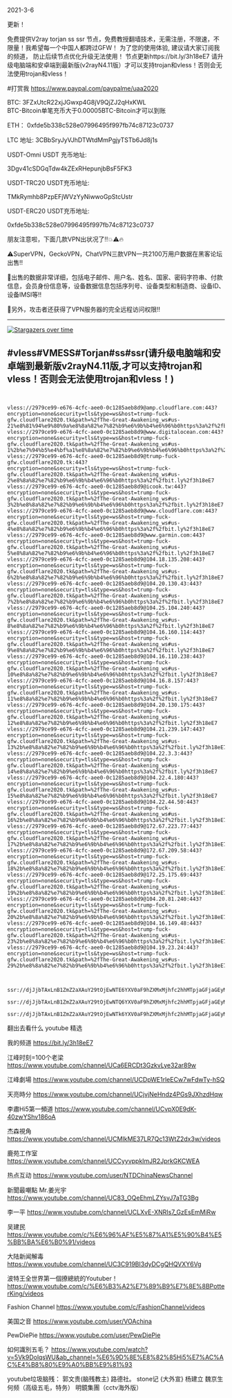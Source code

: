 2021-3-6

更新！

免费提供V2ray torjan ss ssr 节点，免费教授翻墙技术，无需注册，不限速，不限量！我希望每一个中国人都跨过GFW！
为了您的使用体验, 建议请大家订阅我的频道， 防止后续节点优化升级无法使用！   节点更新https://bit.ly/3h18eE7
请升级电脑端和安卓端到最新版(v2rayN4.11版）才可以支持trojan和vless！否则会无法使用trojan和vless！



#打赏我 https://www.paypal.com/paypalme/uaa2020

BTC:   3FZxUtcR22xjJGwxp4G8jV9QjZJ2qHxKWL                               
BTC-Bitcoin单笔充币大于0.00005BTC-Bitcoin才可以到账

ETH： 0xfde5b338c528e07996495f997fb74c87123c0737
  
LTC 地址:   3CBbSryJyVJhDTWtdMmPgjyTSTb6Jd8j1s



USDT-Omni USDT 充币地址:  

3Dgv41cSDGqTdw4kZExRHepunjbBsF5FK3

USDT-TRC20  USDT充币地址:

TMkRymhb8PzpEFjWVzYyNiwwoGpStcUstr

USDT-ERC20 USDT充币地址:
 
0xfde5b338c528e07996495f997fb74c87123c0737
 
 
朋友注意啦，下面几款VPN出状况了‼️💥⚠️🔥

⚠️SuperVPN，GeckoVPN，ChatVPN三款VPN一共2100万用户数据在黑客论坛出售‼️

💢出售的数据非常详细，包括电子邮件、用户名、姓名、国家、密码字符串、付款信息，会员身份信息等，设备数据信息包括序列号、设备类型和制造商、设备ID、设备IMSI等‼️

💢另外，攻击者还获得了VPN服务器的完全远程访问权限‼️

--------------------------------
[![Stargazers over time](
https://github.com/JACKUSR2089/v2ray-subscribed/blob/master/2-13.PNG)](https://starchart.cc/phlinhng/v2ray-tcp-tls-web)


 
#vless#VMESS#Torjan#ss#ssr(请升级电脑端和安卓端到最新版v2rayN4.11版,才可以支持trojan和vless！否则会无法使用trojan和vless！)
----------------------------------------------------------------------------------------------------------------------------------------------------
~~~


vless://2979ce99-e676-4cfc-aee0-0c1285aeb8d9@amp.cloudflare.com:443?encryption=none&security=tls&type=ws&host=trump-fuck-gfw.cloudflare2020.tk&path=%2fThe-Great-Awakening_ws#us-21%e8%81%94%e9%80%9a%e8%8a%82%e7%82%b9%e6%9b%b4%e6%96%b0https%3a%2f%2fbit.ly%2f3h18eE7
vless://2979ce99-e676-4cfc-aee0-0c1285aeb8d9@www.digitalocean.com:443?encryption=none&security=tls&type=ws&host=trump-fuck-gfw.cloudflare2020.tk&path=%2fThe-Great-Awakening_ws#us-1%2b%e7%94%b5%e4%bf%a1%e8%8a%82%e7%82%b9%e6%9b%b4%e6%96%b0https%3a%2f%2fbit.ly%2f3h18eE7
vless://2979ce99-e676-4cfc-aee0-0c1285aeb8d9@trump-fuck-gfw.cloudflare2020.tk:443?encryption=none&security=tls&type=ws&host=trump-fuck-gfw.cloudflare2020.tk&path=%2fThe-Great-Awakening_ws#us-2%e8%8a%82%e7%82%b9%e6%9b%b4%e6%96%b0https%3a%2f%2fbit.ly%2f3h18eE7
vless://2979ce99-e676-4cfc-aee0-0c1285aeb8d9@icook.tw:443?encryption=none&security=tls&type=ws&host=trump-fuck-gfw.cloudflare2020.tk&path=%2fThe-Great-Awakening_ws#us-3%2b%e8%8a%82%e7%82%b9%e6%9b%b4%e6%96%b0https%3a%2f%2fbit.ly%2f3h18eE7
vless://2979ce99-e676-4cfc-aee0-0c1285aeb8d9@www.cloudflare.com:443?encryption=none&security=tls&type=ws&host=trump-fuck-gfw.cloudflare2020.tk&path=%2fThe-Great-Awakening_ws#us-4%e8%8a%82%e7%82%b9%e6%9b%b4%e6%96%b0https%3a%2f%2fbit.ly%2f3h18eE7
vless://2979ce99-e676-4cfc-aee0-0c1285aeb8d9@www.garmin.com:443?encryption=none&security=tls&type=ws&host=trump-fuck-gfw.cloudflare2020.tk&path=%2fThe-Great-Awakening_ws#us-5%e8%8a%82%e7%82%b9%e6%9b%b4%e6%96%b0https%3a%2f%2fbit.ly%2f3h18eE7
vless://2979ce99-e676-4cfc-aee0-0c1285aeb8d9@104.18.135.208:443?encryption=none&security=tls&type=ws&host=trump-fuck-gfw.cloudflare2020.tk&path=%2fThe-Great-Awakening_ws#us-6%2b%e8%8a%82%e7%82%b9%e6%9b%b4%e6%96%b0https%3a%2f%2fbit.ly%2f3h18eE7
vless://2979ce99-e676-4cfc-aee0-0c1285aeb8d9@104.20.130.43:443?encryption=none&security=tls&type=ws&host=trump-fuck-gfw.cloudflare2020.tk&path=%2fThe-Great-Awakening_ws#us-7%2b%e8%8a%82%e7%82%b9%e6%9b%b4%e6%96%b0https%3a%2f%2fbit.ly%2f3h18eE7
vless://2979ce99-e676-4cfc-aee0-0c1285aeb8d9@104.25.104.240:443?encryption=none&security=tls&type=ws&host=trump-fuck-gfw.cloudflare2020.tk&path=%2fThe-Great-Awakening_ws#us-8%e8%8a%82%e7%82%b9%e6%9b%b4%e6%96%b0https%3a%2f%2fbit.ly%2f3h18eE7
vless://2979ce99-e676-4cfc-aee0-0c1285aeb8d9@104.16.160.114:443?encryption=none&security=tls&type=ws&host=trump-fuck-gfw.cloudflare2020.tk&path=%2fThe-Great-Awakening_ws#us-9%e8%8a%82%e7%82%b9%e6%9b%b4%e6%96%b0https%3a%2f%2fbit.ly%2f3h18eE7
vless://2979ce99-e676-4cfc-aee0-0c1285aeb8d9@104.16.110.238:443?encryption=none&security=tls&type=ws&host=trump-fuck-gfw.cloudflare2020.tk&path=%2fThe-Great-Awakening_ws#us-10%e8%8a%82%e7%82%b9%e6%9b%b4%e6%96%b0https%3a%2f%2fbit.ly%2f3h18eE7
vless://2979ce99-e676-4cfc-aee0-0c1285aeb8d9@104.16.8.157:443?encryption=none&security=tls&type=ws&host=trump-fuck-gfw.cloudflare2020.tk&path=%2fThe-Great-Awakening_ws#us-11%e8%8a%82%e7%82%b9%e6%9b%b4%e6%96%b0https%3a%2f%2fbit.ly%2f3h18eE7
vless://2979ce99-e676-4cfc-aee0-0c1285aeb8d9@104.20.130.175:443?encryption=none&security=tls&type=ws&host=trump-fuck-gfw.cloudflare2020.tk&path=%2fThe-Great-Awakening_ws#us-12%e8%8a%82%e7%82%b9%e6%9b%b4%e6%96%b0https%3a%2f%2fbit.ly%2f3h18eE7
vless://2979ce99-e676-4cfc-aee0-0c1285aeb8d9@104.21.239.147:443?encryption=none&security=tls&type=ws&host=trump-fuck-gfw.cloudflare2020.tk&path=%2fThe-Great-Awakening_ws#us-13%2b%e8%8a%82%e7%82%b9%e6%9b%b4%e6%96%b0https%3a%2f%2fbit.ly%2f3h18eE7
vless://2979ce99-e676-4cfc-aee0-0c1285aeb8d9@104.22.3.3:443?encryption=none&security=tls&type=ws&host=trump-fuck-gfw.cloudflare2020.tk&path=%2fThe-Great-Awakening_ws#us-14%e8%8a%82%e7%82%b9%e6%9b%b4%e6%96%b0https%3a%2f%2fbit.ly%2f3h18eE7
vless://2979ce99-e676-4cfc-aee0-0c1285aeb8d9@104.22.4.180:443?encryption=none&security=tls&type=ws&host=trump-fuck-gfw.cloudflare2020.tk&path=%2fThe-Great-Awakening_ws#us-15%e8%8a%82%e7%82%b9%e6%9b%b4%e6%96%b0https%3a%2f%2fbit.ly%2f3h18eE7
vless://2979ce99-e676-4cfc-aee0-0c1285aeb8d9@104.22.44.50:443?encryption=none&security=tls&type=ws&host=trump-fuck-gfw.cloudflare2020.tk&path=%2fThe-Great-Awakening_ws#us-16%2b%e8%8a%82%e7%82%b9%e6%9b%b4%e6%96%b0https%3a%2f%2fbit.ly%2f3h18eE7
vless://2979ce99-e676-4cfc-aee0-0c1285aeb8d9@172.67.223.77:443?encryption=none&security=tls&type=ws&host=trump-fuck-gfw.cloudflare2020.tk&path=%2fThe-Great-Awakening_ws#us-17%2b%e8%8a%82%e7%82%b9%e6%9b%b4%e6%96%b0https%3a%2f%2fbit.ly%2f3h18eE7
vless://2979ce99-e676-4cfc-aee0-0c1285aeb8d9@172.67.209.58:443?encryption=none&security=tls&type=ws&host=trump-fuck-gfw.cloudflare2020.tk&path=%2fThe-Great-Awakening_ws#us-18%2b%e8%8a%82%e7%82%b9%e6%9b%b4%e6%96%b0https%3a%2f%2fbit.ly%2f3h18eE7
vless://2979ce99-e676-4cfc-aee0-0c1285aeb8d9@172.25.175.69:443?encryption=none&security=tls&type=ws&host=trump-fuck-gfw.cloudflare2020.tk&path=%2fThe-Great-Awakening_ws#us-19%2b%e8%8a%82%e7%82%b9%e6%9b%b4%e6%96%b0https%3a%2f%2fbit.ly%2f3h18eE7
vless://2979ce99-e676-4cfc-aee0-0c1285aeb8d9@104.20.81.240:443?encryption=none&security=tls&type=ws&host=trump-fuck-gfw.cloudflare2020.tk&path=%2fThe-Great-Awakening_ws#us-20%2b%e8%8a%82%e7%82%b9%e6%9b%b4%e6%96%b0https%3a%2f%2fbit.ly%2f3h18eE7
vless://2979ce99-e676-4cfc-aee0-0c1285aeb8d9@104.16.149.48:443?encryption=none&security=tls&type=ws&host=trump-fuck-gfw.cloudflare2020.tk&path=%2fThe-Great-Awakening_ws#us-23%2b%e8%8a%82%e7%82%b9%e6%9b%b4%e6%96%b0https%3a%2f%2fbit.ly%2f3h18eE7
vless://2979ce99-e676-4cfc-aee0-0c1285aeb8d9@104.19.23.24:443?encryption=none&security=tls&type=ws&host=trump-fuck-gfw.cloudflare2020.tk&path=%2fThe-Great-Awakening_ws#us-29%2b%e8%8a%82%e7%82%b9%e6%9b%b4%e6%96%b0https%3a%2f%2fbit.ly%2f3h18eE7



ssr://djJjbTAxLnB1ZmZ2aXAuY29tOjEwNTE6YXV0aF9hZXMxMjhfc2hhMTpjaGFjaGEyMC1pZXRmOnBsYWluOlVHRnZablUvP29iZnNwYXJhbT1aakl4TVdNek9UWXdOaTV0YVdOeWIzTnZablF1WTI5dCZwcm90b3BhcmFtPU16azJNRFk2WnpKaVpqUm1NREpqTncmcmVtYXJrcz1XM1l5WFNEcHBwbm11Szh4TWk0Jmdyb3VwPTZidVk2SzZrNVlpRzU3dUU

ssr://djJjbTAxLnB1ZmZ2aXAuY29tOjEwNTQ6YXV0aF9hZXMxMjhfc2hhMTpjaGFjaGEyMC1pZXRmOnBsYWluOlVHRnZablUvP29iZnNwYXJhbT1aakl4TVdNek9UWXdOaTV0YVdOeWIzTnZablF1WTI5dCZwcm90b3BhcmFtPU16azJNRFk2WnpKaVpqUm1NREpqTncmcmVtYXJrcz1XM1l5WFNEcG42bmxtNzB3TVEmZ3JvdXA9NmJ1WTZLNms1WWlHNTd1RQ

ssr://djJjbTAxLnB1ZmZ2aXAuY29tOjEwNTk6YXV0aF9hZXMxMjhfc2hhMTpjaGFjaGEyMC1pZXRmOnBsYWluOlVHRnZablUvP29iZnNwYXJhbT1aakl4TVdNek9UWXdOaTV0YVdOeWIzTnZablF1WTI5dCZwcm90b3BhcmFtPU16azJNRFk2WnpKaVpqUm1NREpqTncmcmVtYXJrcz1XM1l5WFNEbGo3RG11YjR4Jmdyb3VwPTZidVk2SzZrNVlpRzU3dUU
 ~~~
翻出去看什么
youtube 精选

我的频道                       https://bit.ly/3h18eE7
 
江峰时刻=100个老梁                 https://www.youtube.com/channel/UCa6ERCDt3GzkvLye32ar89w

江峰劇場                  https://www.youtube.com/channel/UCDpWE1rleECw7wFdwTy-hSQ

天亮時分                  https://www.youtube.com/channel/UCjvjNeHndz4PGs9JXhzdHqw

李肅Hi5第一頻道            https://www.youtube.com/channel/UCvpX0E9dK-40zwYShv186oA

杰森視角                   https://www.youtube.com/channel/UCMIkME37LR7Qc13WtZ2dx3w/videos           
 
鹿苑工作室                 https://www.youtube.com/channel/UCCyyvppkImJR2JprkGKCWEA

热点互动                   https://www.youtube.com/user/NTDChinaNewsChannel

新聞最嘲點 Mr.姜光宇        https://www.youtube.com/channel/UC83_OQeEhmLZYsvJ7aTG3Bg

李一平                     https://www.youtube.com/channel/UCLXvE-XNRIs7_GzEsEmMiRw

吴建民                     https://www.youtube.com/c/%E6%96%AF%E5%87%A1%E5%90%B4%E5%BB%BA%E6%B0%91/videos

大陆新闻解毒                https://www.youtube.com/channel/UC3C919BI3dyDCgQHQVXY6Vg

波特王全世界第一個撩總統的Youtuber！https://www.youtube.com/c/%E6%B3%A2%E7%89%B9%E7%8E%8BPotterKing/videos

Fashion Channel            https://www.youtube.com/c/FashionChannel/videos

美国之音                    https://www.youtube.com/user/VOAchina  

PewDiePie                  https://www.youtube.com/user/PewDiePie 

如何識別五毛？             https://www.youtube.com/watch?v=5Vk9DolqsWU&ab_channel=%E6%9D%8E%E8%82%85Hi5%E7%AC%AC%E4%B8%80%E9%A0%BB%E9%81%93

youtube垃圾脑残： 郭文贵(脑残教主)  路德社。   stone记 {大外宣}  杨建立  魏京生   何频（高级五毛，特务）  明鏡集團（cctv海外版）
